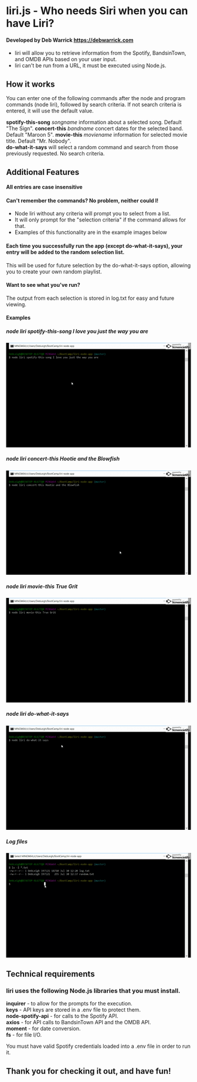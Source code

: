 # liri.js - Who needs Siri when you can have Liri?

#### Developed by Deb Warrick https://debwarrick.com

* liri will allow you to retrieve information from the Spotify, BandsinTown, and OMDB APIs based on your user input.
* liri can't be run from a URL, it must be executed using Node.js.

## How it works

You can enter one of the following commands after the node and program commands (node liri), followed by search criteria.  If not search criteria is entered, it will use the default value.

**spotify-this-song** *songname*   information about a selected song.     Default "The Sign".
**concert-this**      *bandname*   concert dates for the selected band.   Default "Maroon 5". 
**movie-this**        *moviename*  information for selected movie title.  Default "Mr. Nobody".  
**do-what-it-says**                will select a random command and search from those previously requested.  No search criteria.

## Additional Features

#### All entries are case insensitive

#### Can't remember the commands?  No problem, neither could I! 

* Node liri without any criteria will prompt you to select from a list.
* It will only prompt for the "selection criteria" if the command allows for that.
* Examples of this functionality are in the example images below

#### Each time you successfully run the app (except do-what-it-says), your entry will be added to the random selection list.
This will be used for future selection by the do-what-it-says option, allowing you to create your own random playlist.

#### Want to see what you've run?
The output from each selection is stored in log.txt for easy and future viewing.

#### Examples

##### node liri spotify-this-song I love you just the way you are
![](spotify-this-song.gif)

##### node liri concert-this Hootie and the Blowfish
![](concert-this.gif)

##### node liri movie-this True Grit 
![](movie-this.gif)

##### node liri do-what-it-says  
![](do-what-it-says.gif)

##### Log files
![](log-files.gif)

## Technical requirements

### liri uses the following Node.js libraries that you must install.

**inquirer** - to allow for the prompts for the execution.  
**keys** - API keys are stored in a .env file to protect them.  
**node-spotify-api** - for calls to the Spotify API.  
**axios** - for API calls to BandsinTown API and the OMDB API.  
**moment** - for date conversion.  
**fs** - for file I/O.  

You must have valid Spotify credentials loaded into a .env file in order to run it.

## Thank you for checking it out, and have fun!
